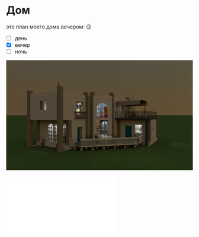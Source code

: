 # Дом
это план моего дома вечером: :wink:

- [ ] день
- [x] вечер
- [ ] ночь

![](img/house_02.png)

![вернуться](README.md)
